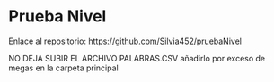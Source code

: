 # Prueba Nivel

Enlace al repositorio: https://github.com/Silvia452/pruebaNivel

NO DEJA SUBIR EL ARCHIVO PALABRAS.CSV añadirlo por exceso de megas en la carpeta principal
